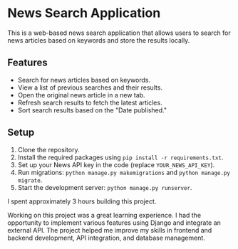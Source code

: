 

# News Search Application

This is a web-based news search application that allows users to search for news articles based on keywords and store the results locally.

## Features

- Search for news articles based on keywords.
- View a list of previous searches and their results.
- Open the original news article in a new tab.
- Refresh search results to fetch the latest articles.
- Sort search results based on the "Date published."

## Setup

1. Clone the repository.
2. Install the required packages using `pip install -r requirements.txt`.
3. Set up your News API key in the code (replace `YOUR_NEWS_API_KEY`).
4. Run migrations: `python manage.py makemigrations` and `python manage.py migrate`.
5. Start the development server: `python manage.py runserver`.


I spent approximately 3 hours building this project.


Working on this project was a great learning experience. I had the opportunity to implement various features using Django and integrate an external API. The project helped me improve my skills in frontend and backend development, API integration, and database management.
